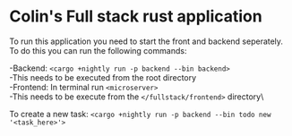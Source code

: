 # Colin's Full stack rust application

To run this application you need to start the front and backend seperately. To do this you can run the following commands:

-Backend: `<cargo +nightly run -p backend --bin backend>`\
    -This needs to be executed from the root directory\
-Frontend: In terminal run `<microserver>`\
    -This needs to be execute from the `</fullstack/frontend>` directory\


To create a new task:
`<cargo +nightly run -p backend --bin todo new '<task_here>'>`
